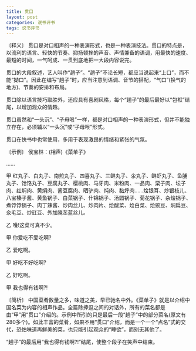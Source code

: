```yaml
---
title: 贯口
layout: post
categories: 说书评书
tags: 说书评书
---
```


〔释义〕 贯口是对口相声的一种表演形式，也是一种表演技法。贯口的特点是，以流利的语言、轻快的节奏、抑扬顿挫的声音、声情兼备的语调，用最快的速度、最短的时间，一气呵成、一贯到底地把一大段内容说完。

贯口的大段叙述，艺人叫作“趟子”。“趟子”不论长短，都应当说起来“上口”，而不能“拗口”。因此在编写“趟子”时，应当注意到语调、音节的搭配，“气口”(换气的地方)、节奏的安排和布局。

贯口除以语言技巧取胜外，还应具有喜剧风格，每个“趟子”的最后最好以“包袱”结尾，以增加观众的情趣。

贯口虽然和“一头沉”、“子母哏”一样，都是对口相声的一种表演形式，但并不能独立存在，必须辅以“一头沉”或“子母哏”形式。

贯口在快书中也常使用，多用于表现激昂的情绪和紧张的气氛。

〔示例〕 侯宝林：(相声)《菜单子》

……

甲 红丸子、白丸子、南煎丸子、四喜丸子、三鲜丸子、汆丸子、鲜虾丸子、鱼脯丸子、饸饹丸子、豆腐丸子、樱桃肉、马牙肉、米粉肉、一品肉、栗子肉、坛子肉、红焖肉、黄焖肉、酱豆腐肉、晒驴肉、炖肉、黏烀肉……烩银耳、炒银枝儿、八宝榛子酱、黄鱼锅子、白菜锅子、什锦锅子、汤圆锅子、菊花锅子、杂烩锅子、煮饽饽锅子、肉丁辣酱、炒肉丝儿、炒肉片、烩酸菜、烩白菜、烩豌豆、焖扁豆、汆毛豆、炒豇豆、外加腌苤蓝丝儿。

乙 嚄!这菜可真不少。

甲 你爱吃不爱吃啊?

乙 爱吃啊。

甲 好吃不好吃啊?

乙 好吃啊。

甲 我也得有钱啊?!

〔简析〕 中国菜肴数量之多，味道之美，早已驰名中外。《菜单子》就是以介绍中国名菜为内容的相声作品。全篇除捧逗之间的对话外，所有的菜名都是由“甲”用“贯口”介绍的。示例中所引的只是最后一段“趟子”中的部分菜名(原文有280多个)。如此丰富的菜肴，如果不用“贯口”介绍，而是一个一个“点名”式的交代，恐怕味道再鲜美的菜，也只能引起观众的“睡欲”，而别无其他了。

“趟子”的最后用“我也得有钱啊?!”结尾，使整个段子在笑声中结束。 